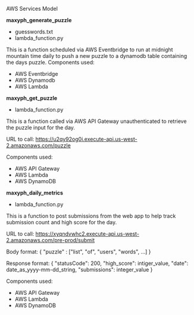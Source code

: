 AWS Services Model

**maxyph_generate_puzzle**
- guesswords.txt
- lambda_function.py

This is a function scheduled via AWS Eventbridge to run at midnight mountain time daily to push a new puzzle to a dynamodb table containing the days puzzle.
Components used:
- AWS Eventbridge
- AWS Dynamodb
- AWS Lambda

**maxyph_get_puzzle**
- lambda_function.py

This is a function called via AWS API Gateway unauthenticated to retrieve the puzzle input for the day.

URL to call:  https://u2qy92og0i.execute-api.us-west-2.amazonaws.com/puzzle

Components used:
- AWS API Gateway
- AWS Lambda
- AWS DynamoDB


**maxyph_daily_metrics**
 - lambda_function.py

This is a function to post submissions from the web app to help track submission count and high score for the day.

URL to call:  https://xyqndvwhc2.execute-api.us-west-2.amazonaws.com/pre-prod/submit

Body format:
{
  "puzzle" : ["list", "of", "users", "words", ...]
}

Response format:
{
  "statusCode": 200,
  "high_score": intiger_value,
  "date": date_as_yyyy-mm-dd_string,
  "submissions": integer_value
}

Components used:
- AWS API Gateway
- AWS Lambda
- AWS DynamoDB
